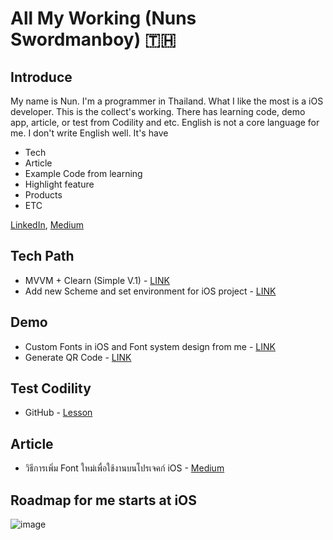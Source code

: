 

# All My Working (Nuns Swordmanboy) 🇹🇭

## Introduce
My name is Nun. I'm a programmer in Thailand. What I like the most is a iOS developer. This is the collect's working.
There has learning code, demo app, article, or test from Codility and etc. English is not a core language for me. I don't 
write English well. 
It's have
* Tech
* Article
* Example Code from learning
* Highlight feature
* Products
* ETC

[LinkedIn](https://www.linkedin.com/in/apinun-wongintawang-75346a150/), 
[Medium](https://apinun-wong.medium.com/)

## Tech Path
  * MVVM + Clearn (Simple V.1) - [LINK](https://github.com/apinun-wong/MVVMByNun)
  * Add new Scheme and set environment for iOS project - [LINK](https://github.com/apinun-wong/EnvironmentSetUpiOS/tree/main)

## Demo
  *  Custom Fonts in iOS and Font system design from me - [LINK](https://github.com/apinun-wong/RandomMeme/tree/main)
  *  Generate QR Code - [LINK](https://github.com/apinun-wong/QRCodeSMBExample)

## Test Codility
  * GitHub - [Lesson](https://github.com/apinun-wong/codilitySMB)

## Article
  * วิธีการเพิ่ม Font ใหม่เพื่อใช้งานบนโปรเจคก์ iOS - [Medium](https://apinun-wong.medium.com/%E0%B8%A7%E0%B8%B4%E0%B8%98%E0%B8%B5%E0%B8%81%E0%B8%B2%E0%B8%A3%E0%B9%80%E0%B8%9E%E0%B8%B4%E0%B9%88%E0%B8%A1-font-%E0%B9%83%E0%B8%AB%E0%B8%A1%E0%B9%88%E0%B9%80%E0%B8%9E%E0%B8%B7%E0%B9%88%E0%B8%AD%E0%B9%83%E0%B8%8A%E0%B9%89%E0%B8%87%E0%B8%B2%E0%B8%99%E0%B8%9A%E0%B8%99%E0%B9%82%E0%B8%9B%E0%B8%A3%E0%B9%80%E0%B8%88%E0%B8%84%E0%B8%81%E0%B9%8C-ios-a020e4f125d)


## Roadmap for me starts at iOS
![image](https://github.com/apinun-wong/roadmapForMe/assets/49288081/30e44904-f83b-4da7-9e06-bc5471ed3b12)


